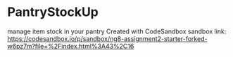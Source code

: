 # PantryStockUp
manage item stock in your pantry
Created with CodeSandbox
sandbox link: https://codesandbox.io/p/sandbox/ng8-assignment2-starter-forked-w6pz7m?file=%2Findex.html%3A43%2C16
